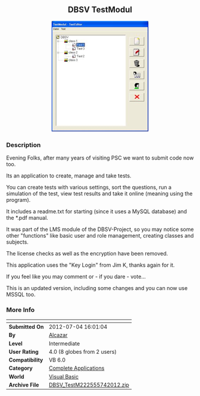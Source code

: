 ﻿<div align="center">

## DBSV TestModul

<img src="PIC20122251643286682.jpg">
</div>

### Description

Evening Folks, after many years of visiting PSC we want to submit code now too.

Its an application to create, manage and take tests.

You can create tests with various settings, sort the questions, run a simulation of the test, view test results and take it online (meaning using the program).

It includes a readme.txt for starting (since it uses a MySQL database) and the *.pdf manual.

It was part of the LMS module of the DBSV-Project, so you may notice some other "functions" like basic user and role management, creating classes and subjects.

The license checks as well as the encryption have been removed.

This application uses the "Key Login" from Jim K, thanks again for it.

If you feel like you may comment or - if you dare - vote...

This is an updated version, including some changes and you can now use MSSQL too.
 
### More Info
 


<span>             |<span>
---                |---
**Submitted On**   |2012-07-04 16:01:04
**By**             |[Alcazar](https://github.com/Planet-Source-Code/PSCIndex/blob/master/ByAuthor/alcazar.md)
**Level**          |Intermediate
**User Rating**    |4.0 (8 globes from 2 users)
**Compatibility**  |VB 6\.0
**Category**       |[Complete Applications](https://github.com/Planet-Source-Code/PSCIndex/blob/master/ByCategory/complete-applications__1-27.md)
**World**          |[Visual Basic](https://github.com/Planet-Source-Code/PSCIndex/blob/master/ByWorld/visual-basic.md)
**Archive File**   |[DBSV\_TestM222555742012\.zip](https://github.com/Planet-Source-Code/alcazar-dbsv-testmodul__1-74287/archive/master.zip)








